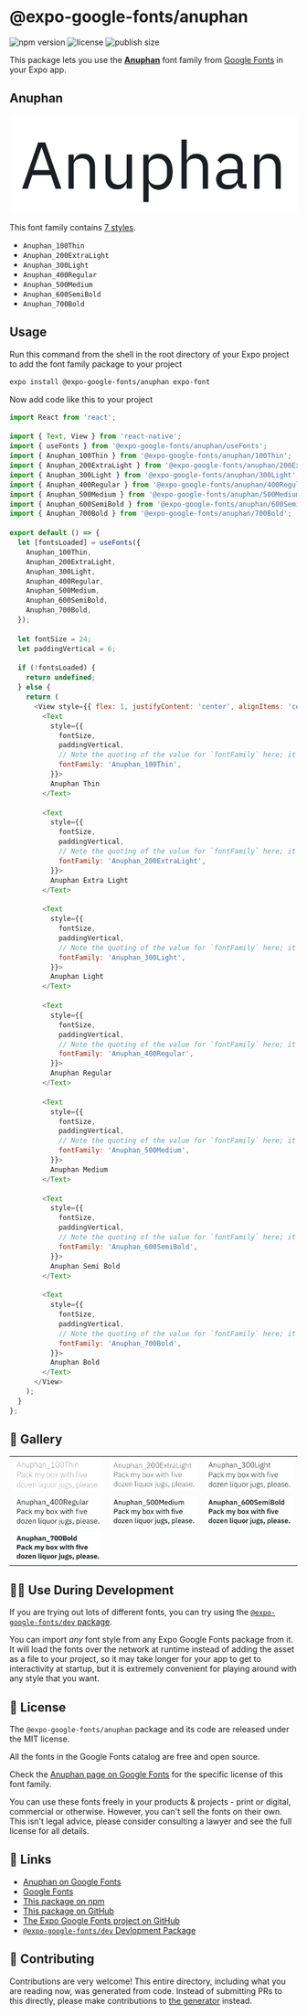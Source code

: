 # @expo-google-fonts/anuphan

![npm version](https://flat.badgen.net/npm/v/@expo-google-fonts/anuphan)
![license](https://flat.badgen.net/github/license/expo/google-fonts)
![publish size](https://flat.badgen.net/packagephobia/install/@expo-google-fonts/anuphan)

This package lets you use the [**Anuphan**](https://fonts.google.com/specimen/Anuphan) font family from [Google Fonts](https://fonts.google.com/) in your Expo app.

## Anuphan

![Anuphan](./font-family.png)

This font family contains [7 styles](#-gallery).

- `Anuphan_100Thin`
- `Anuphan_200ExtraLight`
- `Anuphan_300Light`
- `Anuphan_400Regular`
- `Anuphan_500Medium`
- `Anuphan_600SemiBold`
- `Anuphan_700Bold`

## Usage

Run this command from the shell in the root directory of your Expo project to add the font family package to your project
```sh
expo install @expo-google-fonts/anuphan expo-font
```

Now add code like this to your project
```js
import React from 'react';

import { Text, View } from 'react-native';
import { useFonts } from '@expo-google-fonts/anuphan/useFonts';
import { Anuphan_100Thin } from '@expo-google-fonts/anuphan/100Thin';
import { Anuphan_200ExtraLight } from '@expo-google-fonts/anuphan/200ExtraLight';
import { Anuphan_300Light } from '@expo-google-fonts/anuphan/300Light';
import { Anuphan_400Regular } from '@expo-google-fonts/anuphan/400Regular';
import { Anuphan_500Medium } from '@expo-google-fonts/anuphan/500Medium';
import { Anuphan_600SemiBold } from '@expo-google-fonts/anuphan/600SemiBold';
import { Anuphan_700Bold } from '@expo-google-fonts/anuphan/700Bold';

export default () => {
  let [fontsLoaded] = useFonts({
    Anuphan_100Thin,
    Anuphan_200ExtraLight,
    Anuphan_300Light,
    Anuphan_400Regular,
    Anuphan_500Medium,
    Anuphan_600SemiBold,
    Anuphan_700Bold,
  });

  let fontSize = 24;
  let paddingVertical = 6;

  if (!fontsLoaded) {
    return undefined;
  } else {
    return (
      <View style={{ flex: 1, justifyContent: 'center', alignItems: 'center' }}>
        <Text
          style={{
            fontSize,
            paddingVertical,
            // Note the quoting of the value for `fontFamily` here; it expects a string!
            fontFamily: 'Anuphan_100Thin',
          }}>
          Anuphan Thin
        </Text>

        <Text
          style={{
            fontSize,
            paddingVertical,
            // Note the quoting of the value for `fontFamily` here; it expects a string!
            fontFamily: 'Anuphan_200ExtraLight',
          }}>
          Anuphan Extra Light
        </Text>

        <Text
          style={{
            fontSize,
            paddingVertical,
            // Note the quoting of the value for `fontFamily` here; it expects a string!
            fontFamily: 'Anuphan_300Light',
          }}>
          Anuphan Light
        </Text>

        <Text
          style={{
            fontSize,
            paddingVertical,
            // Note the quoting of the value for `fontFamily` here; it expects a string!
            fontFamily: 'Anuphan_400Regular',
          }}>
          Anuphan Regular
        </Text>

        <Text
          style={{
            fontSize,
            paddingVertical,
            // Note the quoting of the value for `fontFamily` here; it expects a string!
            fontFamily: 'Anuphan_500Medium',
          }}>
          Anuphan Medium
        </Text>

        <Text
          style={{
            fontSize,
            paddingVertical,
            // Note the quoting of the value for `fontFamily` here; it expects a string!
            fontFamily: 'Anuphan_600SemiBold',
          }}>
          Anuphan Semi Bold
        </Text>

        <Text
          style={{
            fontSize,
            paddingVertical,
            // Note the quoting of the value for `fontFamily` here; it expects a string!
            fontFamily: 'Anuphan_700Bold',
          }}>
          Anuphan Bold
        </Text>
      </View>
    );
  }
};

```

## 🔡 Gallery


||||
|-|-|-|
|![Anuphan_100Thin](.//100Thin/Anuphan_100Thin.ttf.png)|![Anuphan_200ExtraLight](.//200ExtraLight/Anuphan_200ExtraLight.ttf.png)|![Anuphan_300Light](.//300Light/Anuphan_300Light.ttf.png)||
|![Anuphan_400Regular](.//400Regular/Anuphan_400Regular.ttf.png)|![Anuphan_500Medium](.//500Medium/Anuphan_500Medium.ttf.png)|![Anuphan_600SemiBold](.//600SemiBold/Anuphan_600SemiBold.ttf.png)||
|![Anuphan_700Bold](.//700Bold/Anuphan_700Bold.ttf.png)||||


## 👩‍💻 Use During Development

If you are trying out lots of different fonts, you can try using the [`@expo-google-fonts/dev` package](https://github.com/freeboub/google-fonts/tree/master/font-packages/dev#readme).

You can import *any* font style from any Expo Google Fonts package from it. It will load the fonts
over the network at runtime instead of adding the asset as a file to your project, so it may take longer
for your app to get to interactivity at startup, but it is extremely convenient
for playing around with any style that you want.

## 📖 License

The `@expo-google-fonts/anuphan` package and its code are released under the MIT license.

All the fonts in the Google Fonts catalog are free and open source.

Check the [Anuphan page on Google Fonts](https://fonts.google.com/specimen/Anuphan) for the specific license of this font family.

You can use these fonts freely in your products & projects - print or digital, commercial or otherwise. However, you can't sell the fonts on their own. This isn't legal advice, please consider consulting a lawyer and see the full license for all details.

## 🔗 Links

- [Anuphan on Google Fonts](https://fonts.google.com/specimen/Anuphan)
- [Google Fonts](https://fonts.google.com/)
- [This package on npm](https://www.npmjs.com/package/@expo-google-fonts/anuphan)
- [This package on GitHub](https://github.com/freeboub/google-fonts/tree/master/font-packages/anuphan)
- [The Expo Google Fonts project on GitHub](https://github.com/freeboub/google-fonts)
- [`@expo-google-fonts/dev` Devlopment Package](https://github.com/freeboub/google-fonts/tree/master/font-packages/dev)

## 🤝 Contributing

Contributions are very welcome! This entire directory, including what you are reading now, was generated from code. Instead of submitting PRs to this directly, please make contributions to [the generator](https://github.com/freeboub/google-fonts/tree/master/packages/generator) instead.
